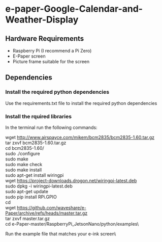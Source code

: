 # e-paper-Google-Calendar-and-Weather-Display

## Hardware Requirements

* Raspberry Pi (I recommend a Pi Zero)
* E-Paper screen
* Picture frame suitable for the screen

## Dependencies

### Install the required python dependencies

Use the requirements.txt file to install the required python dependencies

### Install the rquired libraries

In the terminal run the following commands:

wget <http://www.airspayce.com/mikem/bcm2835/bcm2835-1.60.tar.gz>\
tar zxvf bcm2835-1.60.tar.gz\
cd bcm2835-1.60/\
sudo ./configure\
sudo make\
sudo make check\
sudo make install\
sudo apt-get install wiringpi\
wget <https://project-downloads.drogon.net/wiringpi-latest.deb>\
sudo dpkg -i wiringpi-latest.deb\
sudo apt-get update\
sudo pip install RPi.GPIO\
cd\
wget <https://github.com/waveshare/e-Paper/archive/refs/heads/master.tar.gz>\
tar zxvf master.tar.gz\
cd e-Paper-master/RaspberryPi_JetsonNano/python/examples\

Run the example file that matches your e-ink screen\
